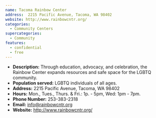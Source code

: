 ```yaml
---
name: Tacoma Rainbow Center
address:  2215 Pacific Avenue, Tacoma, WA 98402
website: http://www.rainbowcntr.org/
categories:
  - Community Centers
supercategories:
  - Community
features:
  - confidential
  - free
---
```

- **Description:** Through education, advocacy, and celebration, the Rainbow Center expands resources and safe space for the LGBTQ community.
- **Population served:** LGBTQ individuals of all ages. 
- **Address:** 2215 Pacific Avenue, Tacoma, WA 98402
- **Hours:** Mon., Tues., Thurs. & Fri.: 1p. - 5pm, Wed: 1pm - 7pm. 
- **Phone Number:**  253-383-2318
- **Email:** info@rainbowcntr.org
- **Website:** http://www.rainbowcntr.org/
